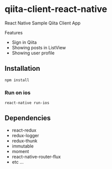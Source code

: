 qiita-client-react-native
========================

React Native Sample Qiita Client App

Features

- Sign in Qiita
- Showing posts in ListView
- Showing user profile

## Installation

```
npm install
```

### Run on ios

```
react-native run-ios
```

## Dependencies

- react-redux
- redux-logger
- redux-thunk
- immutable
- moment
- react-native-router-flux
- etc ...

